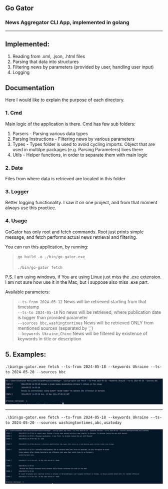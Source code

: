## Go Gator
### News Aggregator CLI App, implemented in golang
<hr>

## Implemented:
1. Reading from .xml, .json, .html files
2. Parsing that data into structures
3. Filtering news by parameters (provided by user, handling user input)
4. Logging

## Documentation
Here I would like to explain the purpose of each directory.
<br />
### 1. Cmd
Main logic of the application is there. Cmd has few sub folders:
1. Parsers  - Parsing various data types
2. Parsing Instructions - Filtering news by various parameters
3. Types - Types folder is used to avoid cycling imports. Object that are used in multilpe packages (e.g. Parsing Parameters) lives there
4. Utils - Helper functions, in order to separate them with main logic

### 2. Data
Files from where data is retrieved are located in this folder

### 3. Logger
Better logging functionality. I saw it on one project, and from that moment always use this practice.

### 4. Usage
GoGator has only root and fetch commands. Root just prints simple message, and fetch performs actual
news retrieval and filtering.

You can run this application, by running:
<br />
> `go build -o ./bin/go-gator.exe` <br/><br/>
> `./bin/go-gator fetch` <br/>

P.S. I am using windows, if You are using Linux just miss the .exe extension.  <br />
I am not sure how use it in the Mac, but I suppose also miss .exe part.

Available parameters: <br/>
> `--ts-from 2024-05-12` News will be retrieved starting from that timestamp <br/>
> `--ts-to 2024-05-18` No news will be retrieved, where publication date is bigger than provided parameter <br/>
> `--sources bbc,washingtontimes` News will be retrieved ONLY from mentioned sources (separated by ',') <br/> 
> `--keywords Ukraine,Chine` News will be filtered by existence of keywords in title or description <br/>

## 5. Examples:
`.\bin\go-gator.exe fetch --ts-from 2024-05-18 --keywords Ukraine --ts-to 2024-05-20 --sources bbc`

![img.png](images/example_1.png)
<hr/>

`.\bin\go-gator.exe fetch --ts-from 2024-05-18 --keywords Ukraine --ts-to 2024-05-20 --sources washingtontimes,abc,usatoday`

![img.png](images/example_2.png)
